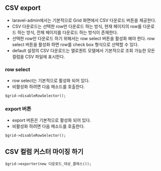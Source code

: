 ## CSV export
- laravel-admin에서는 기본적으로 Grid 화면에서 CSV 다운로드 버튼을 제공한다.
- CSV 다운로드는 선택한 row만 다운로드 하는 방식, 현재 페이지의 row를 다운로드 하는 방식, 전체 페이지를 다운로드 하는 방식이 존재한다.
- 선택한 row만 다운로드 하기 위해서는 row select 버튼을 활성화 해야 한다. row select 버튼을 활성화 하면 row를 check box 형식으로 선택할 수 있다.
- default 설정의 CSV 다운로드는 엘로퀀트 모델에서 기본적으로 조회 가능한 모든 컬럼을 CSV 파일에 표시한다.

### row select
- row select는 기본적으로 활성화 되어 있다.
- 비활성화 하려면 다음 메소드를 호출한다.
```
$grid->disableRowSelector();
```

### export 버튼
- export 버튼은 기본적으로 활성화 되어 있다.
- 비활성화 하려면 다음 메소드를 호출한다.
```
$grid->disableRowSelector();
```

## CSV 컬럼 커스터 마이징 하기
```
$grid->exporter(new 다운로드_대상_클래스());
```
